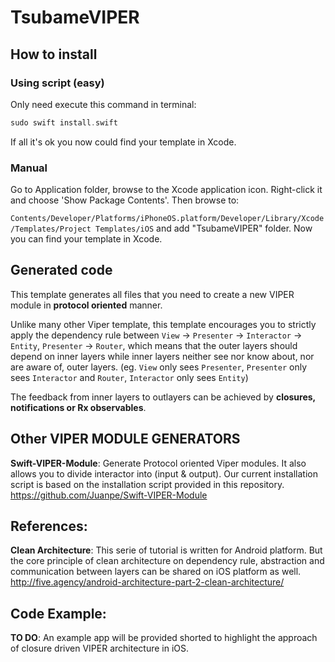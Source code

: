 # TsubameVIPER

## How to install

### Using script (easy) 
Only need execute this command in terminal:
```swift
sudo swift install.swift
```

If all it's ok you now could find your template in Xcode.

### Manual
Go to Application folder, browse to the Xcode application icon. Right-click it and choose 'Show Package Contents'. Then browse to:

`Contents/Developer/Platforms/iPhoneOS.platform/Developer/Library/Xcode/Templates/Project Templates/iOS` and add "TsubameVIPER" folder. Now you can find your template in Xcode.

## Generated code
This template generates all files that you need to create a new VIPER module in **protocol oriented** manner.

Unlike many other Viper template, this template encourages you to strictly apply the dependency rule between
`View` -> `Presenter` -> `Interactor` -> `Entity`,  `Presenter` -> `Router`, which means that the outer layers should depend on inner layers while inner layers neither see nor know about, nor are aware of, outer layers.
(eg. `View` only sees `Presenter`, `Presenter` only sees `Interactor` and `Router`, `Interactor` only sees `Entity`)

The feedback from inner layers to outlayers can be achieved by **closures, notifications or Rx observables**.

## Other VIPER MODULE GENERATORS

**Swift-VIPER-Module**: Generate Protocol oriented Viper modules. It also allows you to divide interactor into (input & output). Our current installation script is based on the installation script provided in this repository.  https://github.com/Juanpe/Swift-VIPER-Module

## References: 
**Clean Architecture**: This serie of tutorial is written for Android platform. But the core principle of clean architecture on dependency rule, abstraction and communication between layers can be shared on iOS platform as well.  http://five.agency/android-architecture-part-2-clean-architecture/ 

## Code Example: 
**TO DO**: An example app will be provided shorted to highlight the approach of closure driven VIPER architecture in iOS.
